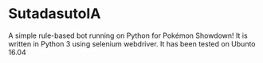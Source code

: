 # SutadasutoIA
A simple rule-based bot running on Python for Pokémon Showdown!
It is written in Python 3 using selenium webdriver. It has been tested on Ubunto 16.04
